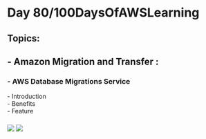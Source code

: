 <h1> Day 80/100DaysOfAWSLearning </h1>
<h2> Topics: </h2>

 <h2>  - Amazon Migration and Transfer : </h2>


<h3> - AWS Database Migrations Service</h3>
         - Introduction <br>
         - Benefits <br> 
         - Feature <br>
                
  <h3>   </h3>      

<img src = "https://github.com/thetechgirlgita/100-days-of-aws-learning/blob/master/Images/Day80/80_1.jpg?raw=true">
<img src = "https://github.com/thetechgirlgita/100-days-of-aws-learning/blob/master/Images/Day80/80_2.jpg?raw=true">

